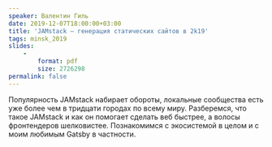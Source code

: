 ```yaml
---
speaker: Валентин Гиль
date: 2019-12-07T18:00:00+03:00
title: 'JAMstack — генерация статических сайтов в 2k19'
tags: minsk_2019
slides:
    -
        format: pdf
        size: 2726298
permalink: false
---
```


Популярность JAMstack набирает обороты, локальные сообщества есть уже более
чем в тридцати городах по всему миру. Разберемся, что такое JAMstack и как
он помогает сделать веб быстрее, а волосы фронтендеров шелковистее.
Познакомимся с экосистемой в целом и с моим любимым Gatsby в частности.
